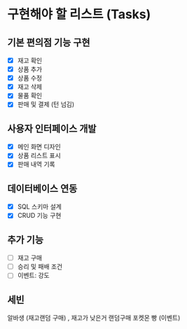 # 구현해야 할 리스트 (Tasks)

## 기본 편의점 기능 구현

- [x] 재고 확인
- [x] 상품 추가
- [x] 상품 수정
- [x] 재고 삭제
- [x] 물품 확인
- [x] 판매 및 결제 (턴 넘김)

## 사용자 인터페이스 개발

- [x] 메인 화면 디자인
- [x] 상품 리스트 표시
- [x] 판매 내역 기록

## 데이터베이스 연동

- [x] SQL 스키마 설계
- [x] CRUD 기능 구현

## 추가 기능

- [ ] 재고 구매
- [ ] 승리 및 패배 조건
- [ ] 이벤트: 강도

## 세빈

알바생 (재고랜덤 구매) , 재고가 낮은거 랜덤구매
포켓몬 빵 (이벤트)




